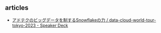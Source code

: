 
## articles

- [アドテクのビッグデータを制するSnowflakeの力 / data-cloud-world-tour-tokyo-2023 - Speaker Deck](https://speakerdeck.com/pei0804/data-cloud-world-tour-tokyo-2023)